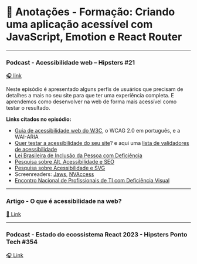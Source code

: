 # 📝 Anotações - Formação: Criando uma aplicação acessível com JavaScript, Emotion e React Router
---

### Podcast - Acessibilidade web – Hipsters #21
[🎧 link](https://www.hipsters.tech/acessibilidade-web-hipsters-21/)

 Neste episódio é apresentado alguns perfis de usuários que precisam de detalhes a mais no seu site para que ter uma experiência completa. E aprendemos como desenvolver na web de forma mais acessível como testar o resultado.


**Links citados no episódio:**

- [Guia de acessibilidade web do W3C](https://www.w3.org/Translations/WCAG20-pt-br/), o WCAG 2.0 em português, e a WAI-ARIA
- [Quer testar a acessibilidade do seu site](http://wave.webaim.org/)? e aqui uma [lista de validadores de acessibilidade](https://www.w3.org/WAI/ER/tools/)
- [Lei Brasileira de Inclusão da Pessoa com Deficiência](http://www.planalto.gov.br/ccivil_03/_ato2015-2018/2015/Lei/L13146.htm)
- [Pesquisa sobre Alt, Acessibilidade e SEO](http://ceweb.br/publicacao/explorando-atributos-web-relacionados-a-acessibilidade-em-imagens-e-seu-impacto-sobre-a-indexacao-por-ferramentas-de-busca/)
- [Pesquisa sobre Acessibilidade e SVG](http://www.reinaldoferraz.com.br/acessibilidade-seo-e-svg/)
- Screenreaders: [Jaws](http://www.freedomscientific.com/Products/Blindness/JAWS), [NVAccess](http://www.nvaccess.org/)
- [Encontro Nacional de Profissionais de TI com Deficiência Visual](http://www.entidv.com.br/)

---

### Artigo - O que é acessibilidade na web?
[📄 Link](https://www.alura.com.br/artigos/o-que-e-acessibilidade-web?_gl=1*78mjzz*_ga*MTI4OTcxMTkxMy4xNjc5MzMxNDMy*_ga_1EPWSW3PCS*MTcwNTI3MDIyNS4zNS4xLjE3MDUyNzM5NjEuMC4wLjA.*_fplc*SVlHaVZ1NVBtQXpJUXRyNTdydFE0VzJzdG9RTmQlMkZ6MGpqNVh0Z0hOcHpxTFpmZHMyWDlES3RHVU1xdHBhUWJMSSUyQkx3T2Y4NWwxVXdqNEhwJTJCVnklMkZyS1pYJTJGNlBvcGhEM09TaG5nQ3FiQU1SSWQzTHFuZVZDaUZRS245WlBNdyUzRCUzRA..)

---

### Podcast - Estado do ecossistema React 2023 - Hipsters Ponto Tech #354
[🎧 Link](https://cursos.alura.com.br/extra/hipsterstech/estado-do-ecossistema-react-2023-hipsters-ponto-tech-354-a2033)

